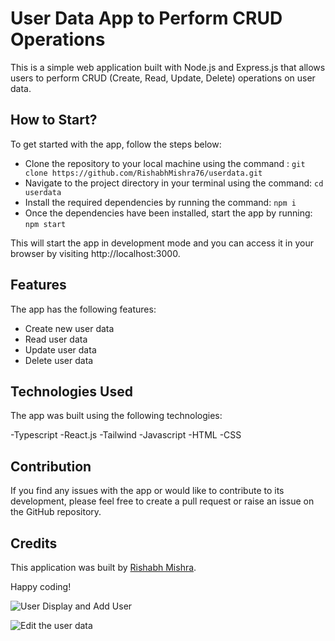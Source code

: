 # User Data App to Perform CRUD Operations
This is a simple web application built with Node.js and Express.js that allows users to perform CRUD (Create, Read, Update, Delete) operations on user data.

## How to Start?
To get started with the app, follow the steps below:

- Clone the repository to your local machine using the command :
```git clone https://github.com/RishabhMishra76/userdata.git```
- Navigate to the project directory in your terminal using the command:
```cd userdata```
- Install the required dependencies by running the command:
```npm i```
- Once the dependencies have been installed, start the app by running:
```npm start```

This will start the app in development mode and you can access it in your browser by visiting http://localhost:3000.

## Features
The app has the following features:

- Create new user data
- Read user data
- Update user data
- Delete user data

## Technologies Used
The app was built using the following technologies:

-Typescript
-React.js
-Tailwind
-Javascript
-HTML
-CSS
## Contribution
If you find any issues with the app or would like to contribute to its development, please feel free to create a pull request or raise an issue on the GitHub repository.

## Credits
This application was built by [Rishabh Mishra](https://github.com/RishabhMishra76).

Happy coding!

![User Display and Add User](https://user-images.githubusercontent.com/32570766/223841002-486892cf-6ff5-477b-b873-e1a38dfb84bc.png)

![Edit the user data](https://user-images.githubusercontent.com/32570766/223841196-36552b63-41af-408d-bebc-4296d029f983.png)




